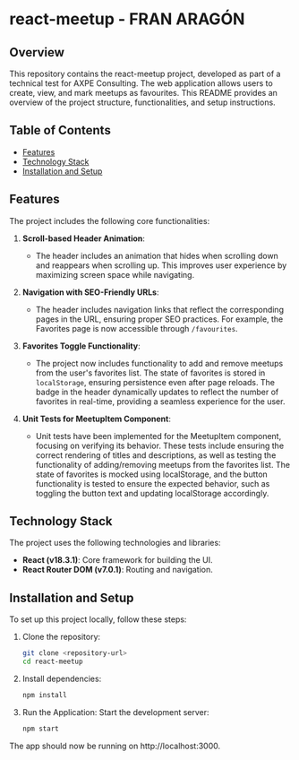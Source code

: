 # react-meetup - FRAN ARAGÓN

## Overview

This repository contains the react-meetup project, developed as part of a technical test for AXPE Consulting. The web application allows users to create, view, and mark meetups as favourites. This README provides an overview of the project structure, functionalities, and setup instructions.

## Table of Contents

- [Features](#features)
- [Technology Stack](#tech-stack)
- [Installation and Setup](#installation-setup)

<a id="features"></a>
## Features

The project includes the following core functionalities:

1. **Scroll-based Header Animation**:
   - The header includes an animation that hides when scrolling down and reappears when scrolling up. This improves user experience by maximizing screen space while navigating.

2. **Navigation with SEO-Friendly URLs**:
   - The header includes navigation links that reflect the corresponding pages in the URL, ensuring proper SEO practices. For example, the Favorites page is now accessible through `/favourites`.

3. **Favorites Toggle Functionality**:
   - The project now includes functionality to add and remove meetups from the user's favorites list. The state of favorites is stored in `localStorage`, ensuring persistence even after page reloads. The badge in the header dynamically updates to reflect the number of favorites in real-time, providing a seamless experience for the user.
  
4. **Unit Tests for MeetupItem Component**:
   - Unit tests have been implemented for the MeetupItem component, focusing on verifying its behavior. These tests include ensuring the correct rendering of titles and descriptions, as well as testing the functionality of adding/removing meetups from the favorites list. The state of favorites is mocked using localStorage, and the button functionality is tested to ensure the expected behavior, such as toggling the button text and updating localStorage accordingly.

<a id="tech-stack"></a>
## Technology Stack

The project uses the following technologies and libraries:

- **React (v18.3.1)**: Core framework for building the UI.
- **React Router DOM (v7.0.1)**: Routing and navigation.

<a id="installation-setup"></a>
## Installation and Setup

To set up this project locally, follow these steps:

1. Clone the repository:

   ```bash
   git clone <repository-url>
   cd react-meetup

2. Install dependencies:

   ```bash
   npm install

4. Run the Application:
Start the development server:
   ```bash
   npm start

The app should now be running on http://localhost:3000.
